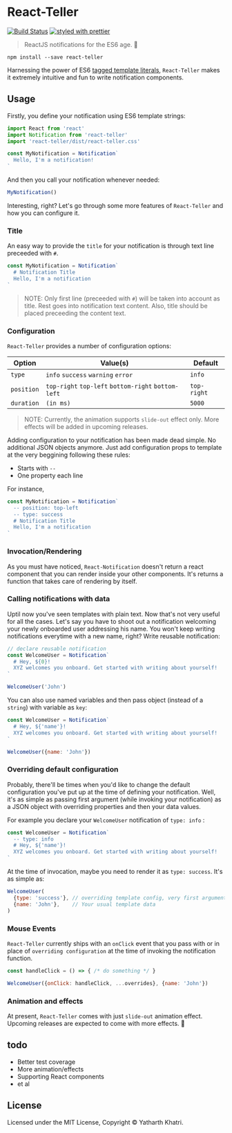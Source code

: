 # React-Teller

[![Build Status](https://travis-ci.org/yatharthk/react-teller.svg?branch=master)](https://travis-ci.org/yatharthk/react-teller) [![styled with prettier](https://img.shields.io/badge/styled_with-prettier-ff69b4.svg)](https://github.com/prettier/prettier)

> ReactJS notifications for the ES6 age. :rocket:

```
npm install --save react-teller
```

Harnessing the power of ES6 [tagged template literals](https://developer.mozilla.org/en/docs/Web/JavaScript/Reference/Template_literals), `React-Teller` makes it extremely intuitive and fun to write notification components.

## Usage

Firstly, you define your notification using ES6 template strings:

```javascript
import React from 'react'
import Notification from 'react-teller'
import 'react-teller/dist/react-teller.css'

const MyNotification = Notification`
  Hello, I'm a notification!
`
```

And then you call your notification whenever needed:

```javascript
MyNotification()
```

Interesting, right? Let's go through some more features of `React-Teller` and how you can configure it.

### Title

An easy way to provide the `title` for your notification is through text line preceeded with `#`.

```javascript
const MyNotification = Notification`
  # Notification Title
  Hello, I'm a notification
`
```

> NOTE: Only first line (preceeded with `#`) will be taken into account as title. Rest goes into notification text content. Also, title should be placed preceeding the content text.

### Configuration

`React-Teller` provides a number of configuration options:

| Option | Value(s) | Default |
|--------|----------|---------|
| `type` | `info` `success` `warning` `error`| `info` |
| `position` | `top-right` `top-left` `bottom-right` `bottom-left` | `top-right` |
| `duration` | `(in ms)` | `5000` |

> NOTE: Currently, the animation supports `slide-out` effect only. More effects will be added in upcoming releases.

Adding configuration to your notification has been made dead simple. No additional JSON objects anymore. Just add configuration props to template at the very beggining following these rules:

- Starts with `--`
- One property each line

For instance,

```javascript
const MyNotification = Notification`
  -- position: top-left
  -- type: success
  # Notification Title
  Hello, I'm a notification
`
```

### Invocation/Rendering

As you must have noticed, `React-Notification` doesn't return a react component that you can render inside your other components. It's returns a function that takes care of rendering by itself.

### Calling notifications with data

Uptil now you've seen templates with plain text. Now that's not very useful for all the cases. Let's say you have to shoot out a notification welcoming your newly onboarded user addressing his name. You won't keep writing notifications everytime with a new name, right? Write reusable notification:

```javascript
// declare reusable notification
const WelcomeUser = Notification`
  # Hey, ${0}!
  XYZ welcomes you onboard. Get started with writing about yourself!
`

WelcomeUser('John')
```

You can also use named variables and then pass object (instead of a `string`) with variable as `key`:

```javascript
const WelcomeUser = Notification`
  # Hey, ${'name'}!
  XYZ welcomes you onboard. Get started with writing about yourself!
`

WelcomeUser({name: 'John'})
```

### Overriding default configuration

Probably, there'll be times when you'd like to change the default configuration you've put up at the time of defining your notification. Well, it's as simple as passing first argument (while invoking your notification) as a JSON object with overriding properties and then your data values.

For example you declare your `WelcomeUser` notification of `type: info` :

```javascript
const WelcomeUser = Notification`
  -- type: info
  # Hey, ${'name'}!
  XYZ welcomes you onboard. Get started with writing about yourself!
`
```

At the time of invocation, maybe you need to render it as `type: success`. It's as simple as:

```javascript
WelcomeUser(
  {type: 'success'}, // overriding template config, very first argument
  {name: 'John'},    // Your usual template data
)
```

### Mouse Events

`React-Teller` currently ships with an `onClick` event that you pass with or in place of `overriding configuration` at the time of invoking the notification function.

```javascript
const handleClick = () => { /* do something */ }

WelcomeUser({onClick: handleClick, ...overrides}, {name: 'John'})
```

### Animation and effects

At present, `React-Teller` comes with just `slide-out` animation effect. Upcoming releases are expected to come with more effects. :tada:

## todo

- Better test coverage
- More animation/effects
- Supporting React components
- et al

## License

Licensed under the MIT License, Copyright © Yatharth Khatri.
